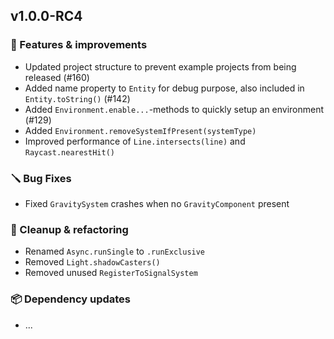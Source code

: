 ## v1.0.0-RC4

### 🚀 Features & improvements

- Updated project structure to prevent example projects from being released (#160)
- Added name property to `Entity` for debug purpose, also included in `Entity.toString()` (#142)
- Added `Environment.enable...`-methods to quickly setup an environment (#129)
- Added `Environment.removeSystemIfPresent(systemType)`
- Improved performance of `Line.intersects(line)` and `Raycast.nearestHit()`

### 🪛 Bug Fixes

- Fixed `GravitySystem` crashes when no `GravityComponent` present 

### 🧽 Cleanup & refactoring

- Renamed `Async.runSingle` to `.runExclusive`
- Removed `Light.shadowCasters()`
- Removed unused `RegisterToSignalSystem`

### 📦 Dependency updates

- ...